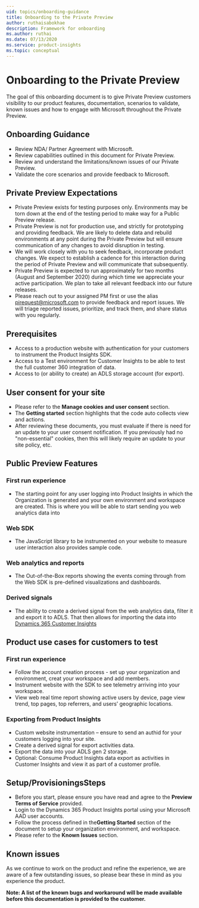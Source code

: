 ```yaml
---
uid: topics/onboarding-guidance
title: Onboarding to the Private Preview
author: ruthaisabokhae
description: Framework for onboarding
ms.author: ruthai
ms.date: 07/13/2020
ms.service: product-insights
ms.topic: conceptual
---
```


# Onboarding to the Private Preview

The goal of this onboarding document is to give Private Preview customers visibility to our product features, documentation, scenarios to validate, known issues and how to engage with Microsoft throughout the Private Preview.

## Onboarding Guidance 
*	Review NDA/ Partner Agreement with Microsoft.  
*	Review capabilities outlined in this document for Private Preview.  
*	Review and understand the limitations/known issues of our Private Preview.  
*	Validate the core scenarios and provide feedback to Microsoft.

## Private Preview Expectations 
*	Private Preview exists for testing purposes only. Environments may be torn down at the end of the testing period to make way for a Public Preview release.  
*	Private Preview is not for production use, and strictly for prototyping and providing feedback. We are likely to delete data and rebuild environments at any point during the Private Preview but will ensure communication of any changes to avoid disruption in testing.  
*	We will work closely with you to seek feedback, incorporate product changes. We expect to establish a cadence for this interaction during the period of Private Preview and will communicate that subsequently.  
*	Private Preview is expected to run approximately for two months (August and September 2020) during which time we appreciate your active participation. We plan to take all relevant feedback into our future releases.  
*	Please reach out to your assigned PM first or use the alias pirequest@microsoft.com to provide feedback and report issues. We will triage reported issues, prioritize, and track them, and share status with you regularly.  


## Prerequisites
*	Access to a production website with authentication for your customers to instrument the Product Insights SDK.
*	Access to a Test environment for Customer Insights to be able to test the full customer 360 integration of data.
*	Access to (or ability to create) an ADLS storage account (for export).

## User consent for your site
*	Please refer to the **Manage cookies and user consent** section.
*	The **Getting started** section highlights that the code auto collects view and actions.
*	After reviewing these documents, you must evaluate if there is need for an update to your user consent notification. If you previously had no "non-essential" cookies, then this will likely require an update to your site policy, etc.

## Public Preview Features

### First run experience
* The starting point for any user logging into Product Insights in which the Organization is generated and your own environment and workspace are created. This is where you will be able to start sending you web analytics data into

### Web SDK
* The JavaScript library to be instrumented on your website to measure user interaction also provides sample code.

### Web analytics and reports
* The Out-of-the-Box reports showing the events coming through from the Web SDK is pre-defined visualizations and dashboards.

### Derived signals
* The ability to create a derived signal from the web analytics data, filter it and export it to ADLS. That then allows for importing the data into [Dynamics 365 Customer Insights](https://dynamics.microsoft.com/en-us/ai/customer-insights/)

## Product use cases for customers to test
### First run experience
  * Follow the account creation process - set up your organization and environment, creat your workspace and add members.
  * Instrument website with the SDK to see telemetry arriving into your workspace.
  *	View web real time report showing active users by device, page view trend, top pages, top referrers, and users’ geographic locations.

### Exporting from Product Insights
  *	Custom website instrumentation – ensure to send an authid for your customers logging into your site.
  *	Create a derived signal for export activities data.
  *	Export the data into your ADLS gen 2 storage.
  *	Optional: Consume Product Insights data export as activities in Customer Insights and view it as part of a customer profile.

## Setup/ProvisioningsSteps
*	Before you start, please ensure you have read and agree to the **Preview Terms of Service** provided.
*	Login to the Dynamics 365 Product Insights portal using your Microsoft AAD user accounts.
*	Follow the process defined in the**Getting Started** section of the document to setup your organization environment, and workspace.
*	Please refer to the **Known Issues** section.

## Known issues
As we continue to work on the product and refine the experience, we are aware of a few outstanding issues, so please bear these in mind as you experience the product.

**Note: A list of the known bugs and workaround will be made available before this documentation is provided to the customer.**



